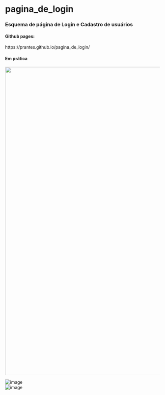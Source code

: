 # pagina_de_login
<h3>Esquema de página de Login e Cadastro de usuários</h3>

<h4>Github pages:</h4> https://prantes.github.io/pagina_de_login/<br>

<h4> Em prática</h4>
<img style="width:1000px;" src="https://cdn.discordapp.com/attachments/1000101453454651512/1009186445807861910/Document_-_Opera_2022-08-15_17-17-07.gif">

![image](https://user-images.githubusercontent.com/63598185/184970654-6e4e232e-7653-4596-b518-bb630b5d72a8.png)
<br>
![image](https://user-images.githubusercontent.com/63598185/184970825-ad9ca074-0024-4b3e-bd0f-288504c1c53a.png)

